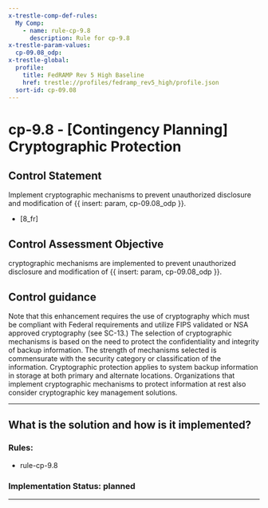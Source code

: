 ```yaml
---
x-trestle-comp-def-rules:
  My Comp:
    - name: rule-cp-9.8
      description: Rule for cp-9.8
x-trestle-param-values:
  cp-09.08_odp:
x-trestle-global:
  profile:
    title: FedRAMP Rev 5 High Baseline
    href: trestle://profiles/fedramp_rev5_high/profile.json
  sort-id: cp-09.08
---
```


# cp-9.8 - \[Contingency Planning\] Cryptographic Protection

## Control Statement

Implement cryptographic mechanisms to prevent unauthorized disclosure and modification of {{ insert: param, cp-09.08_odp }}.

- \[8_fr\]

## Control Assessment Objective

cryptographic mechanisms are implemented to prevent unauthorized disclosure and modification of {{ insert: param, cp-09.08_odp }}.

## Control guidance

Note that this enhancement requires the use of cryptography which must be compliant with Federal requirements and utilize FIPS validated or NSA approved cryptography (see SC-13.)
The selection of cryptographic mechanisms is based on the need to protect the confidentiality and integrity of backup information. The strength of mechanisms selected is commensurate with the security category or classification of the information. Cryptographic protection applies to system backup information in storage at both primary and alternate locations. Organizations that implement cryptographic mechanisms to protect information at rest also consider cryptographic key management solutions.

______________________________________________________________________

## What is the solution and how is it implemented?

<!-- For implementation status enter one of: implemented, partial, planned, alternative, not-applicable -->

<!-- Note that the list of rules under ### Rules: is read-only and changes will not be captured after assembly to JSON -->

<!-- Add control implementation description here for control: cp-9.8 -->

### Rules:

  - rule-cp-9.8

### Implementation Status: planned

______________________________________________________________________
